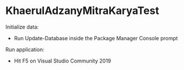 # KhaerulAdzanyMitraKaryaTest

Initialize data:
- Run Update-Database inside the Package Manager Console prompt

Run application:
- Hit F5 on Visual Studio Community 2019
